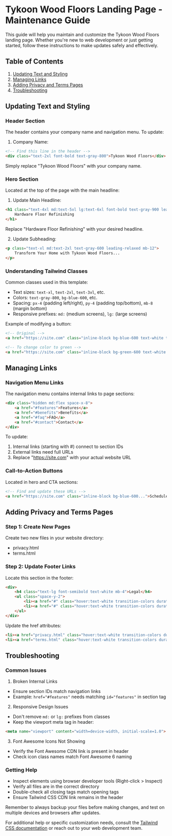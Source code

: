 # Tykoon Wood Floors Landing Page - Maintenance Guide

This guide will help you maintain and customize the Tykoon Wood Floors landing page. Whether you're new to web development or just getting started, follow these instructions to make updates safely and effectively.

## Table of Contents
1. [Updating Text and Styling](#updating-text-and-styling)
2. [Managing Links](#managing-links)
3. [Adding Privacy and Terms Pages](#adding-privacy-and-terms-pages)
4. [Troubleshooting](#troubleshooting)

## Updating Text and Styling

### Header Section
The header contains your company name and navigation menu. To update:

1. Company Name:
```html
<!-- Find this line in the header -->
<div class="text-2xl font-bold text-gray-800">Tykoon Wood Floors</div>
```
Simply replace "Tykoon Wood Floors" with your company name.

### Hero Section
Located at the top of the page with the main headline:

1. Update Main Headline:
```html
<h1 class="text-4xl md:text-5xl lg:text-6xl font-bold text-gray-900 leading-tight mb-8">
    Hardware Floor Refinishing
</h1>
```
Replace "Hardware Floor Refinishing" with your desired headline.

2. Update Subheading:
```html
<p class="text-xl md:text-2xl text-gray-600 leading-relaxed mb-12">
    Transform Your Home with Tykoon Wood Floors...
</p>
```

### Understanding Tailwind Classes
Common classes used in this template:

- Text sizes: `text-xl`, `text-2xl`, `text-3xl`, etc.
- Colors: `text-gray-800`, `bg-blue-600`, etc.
- Spacing: `px-4` (padding left/right), `py-4` (padding top/bottom), `mb-8` (margin bottom)
- Responsive prefixes: `md:` (medium screens), `lg:` (large screens)

Example of modifying a button:
```html
<!-- Original -->
<a href="https://site.com" class="inline-block bg-blue-600 text-white text-lg px-8 py-4 rounded-full">

<!-- To change color to green -->
<a href="https://site.com" class="inline-block bg-green-600 text-white text-lg px-8 py-4 rounded-full">
```

## Managing Links

### Navigation Menu Links
The navigation menu contains internal links to page sections:

```html
<div class="hidden md:flex space-x-8">
    <a href="#features">Features</a>
    <a href="#benefits">Benefits</a>
    <a href="#faq">FAQ</a>
    <a href="#contact">Contact</a>
</div>
```

To update:
1. Internal links (starting with #) connect to section IDs
2. External links need full URLs
3. Replace "https://site.com" with your actual website URL

### Call-to-Action Buttons
Located in hero and CTA sections:

```html
<!-- Find and update these URLs -->
<a href="https://site.com" class="inline-block bg-blue-600...">Schedule a Consultation</a>
```

## Adding Privacy and Terms Pages

### Step 1: Create New Pages
Create two new files in your website directory:
- privacy.html
- terms.html

### Step 2: Update Footer Links
Locate this section in the footer:
```html
<div>
    <h4 class="text-lg font-semibold text-white mb-4">Legal</h4>
    <ul class="space-y-2">
        <li><a href="#" class="hover:text-white transition-colors duration-300">Privacy Policy</a></li>
        <li><a href="#" class="hover:text-white transition-colors duration-300">Terms of Service</a></li>
    </ul>
</div>
```

Update the href attributes:
```html
<li><a href="privacy.html" class="hover:text-white transition-colors duration-300">Privacy Policy</a></li>
<li><a href="terms.html" class="hover:text-white transition-colors duration-300">Terms of Service</a></li>
```

## Troubleshooting

### Common Issues

1. Broken Internal Links
- Ensure section IDs match navigation links
- Example: `href="#features"` needs matching `id="features"` in section tag

2. Responsive Design Issues
- Don't remove `md:` or `lg:` prefixes from classes
- Keep the viewport meta tag in header:
```html
<meta name="viewport" content="width=device-width, initial-scale=1.0">
```

3. Font Awesome Icons Not Showing
- Verify the Font Awesome CDN link is present in header
- Check icon class names match Font Awesome 6 naming

### Getting Help
- Inspect elements using browser developer tools (Right-click > Inspect)
- Verify all files are in the correct directory
- Double-check all closing tags match opening tags
- Ensure Tailwind CSS CDN link remains in the header

Remember to always backup your files before making changes, and test on multiple devices and browsers after updates.

For additional help or specific customization needs, consult the [Tailwind CSS documentation](https://tailwindcss.com/docs) or reach out to your web development team.